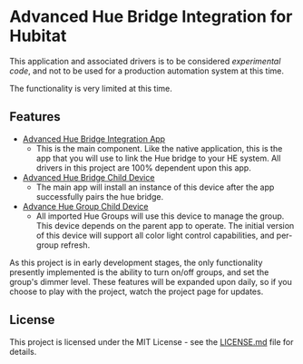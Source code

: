 # Advanced Hue Bridge Integration for Hubitat

This application and associated drivers is to be considered *experimental code*, and not to be used for a production automation system at this time.

The functionality is very limited at this time.


## Features

 - [Advanced Hue Bridge Integration App](app/hue-bridge-integration.grooby)
   - This is the main component.  Like the native application, this is the app that you will use to link the Hue bridge to your HE system.  All drivers in this project are 100% dependent upon this app.
 - [Advanced Hue Bridge Child Device](device/advanced-hue-bridge.groovy)
   - The main app will install an instance of this device after the app successfully pairs the hue bridge.
 - [Advance Hue Group Child Device](device/advanced-hue-group.groovy)
   - All imported Hue Groups will use this device to manage the group.  This device depends on the parent app to operate. The initial version of this device will support all color light control capabilities, and per-group refresh.  

As this project is in early development stages, the only functionality presently implemented is the ability to turn on/off groups, and set the group's dimmer level.  These features will be expanded upon daily, so if you choose to play with the project, watch the project page for updates.

## License

This project is licensed under the MIT License - see the [LICENSE.md](LICENSE.md) file for details.  
